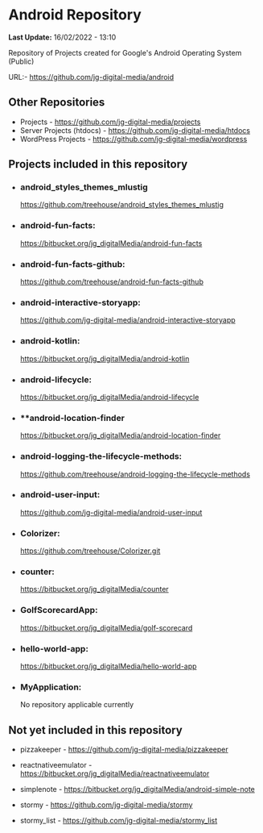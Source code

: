 # Android Repository

**Last Update:** 16/02/2022 - 13:10

Repository of Projects created for Google's Android Operating System (Public) 

URL:- https://github.com/jg-digital-media/android

## Other Repositories

+ Projects - https://github.com/jg-digital-media/projects 
+ Server Projects (htdocs) - https://github.com/jg-digital-media/htdocs
+ WordPress Projects - https://github.com/jg-digital-media/wordpress

## Projects included in this repository

+ ### **android_styles_themes_mlustig**
  https://github.com/treehouse/android_styles_themes_mlustig

+ ### **android-fun-facts**: 
  https://bitbucket.org/jg_digitalMedia/android-fun-facts

+ ### **android-fun-facts-github**:
  https://github.com/treehouse/android-fun-facts-github

+ ### **android-interactive-storyapp**:
  https://github.com/jg-digital-media/android-interactive-storyapp

+ ### **android-kotlin**:
  https://bitbucket.org/jg_digitalMedia/android-kotlin

+ ### **android-lifecycle**:
  https://bitbucket.org/jg_digitalMedia/android-lifecycle

+ ### **android-location-finder 
   https://bitbucket.org/jg_digitalMedia/android-location-finder

+ ### **android-logging-the-lifecycle-methods**:
  https://github.com/treehouse/android-logging-the-lifecycle-methods

+ ### **android-user-input**:
  https://github.com/jg-digital-media/android-user-input

+ ### **Colorizer**:
  https://github.com/treehouse/Colorizer.git

+ ### **counter**:
  https://bitbucket.org/jg_digitalMedia/counter

+ ### **GolfScorecardApp**:
  https://bitbucket.org/jg_digitalMedia/golf-scorecard

+ ### **hello-world-app**:
  https://bitbucket.org/jg_digitalMedia/hello-world-app

+ ### **MyApplication**:
  No repository applicable currently


## Not yet included in this repository
+ pizzakeeper - https://github.com/jg-digital-media/pizzakeeper

+ reactnativeemulator - https://bitbucket.org/jg_digitalMedia/reactnativeemulator

+ simplenote - https://bitbucket.org/jg_digitalMedia/android-simple-note

+ stormy - https://github.com/jg-digital-media/stormy

+ stormy_list - https://github.com/jg-digital-media/stormy_list
